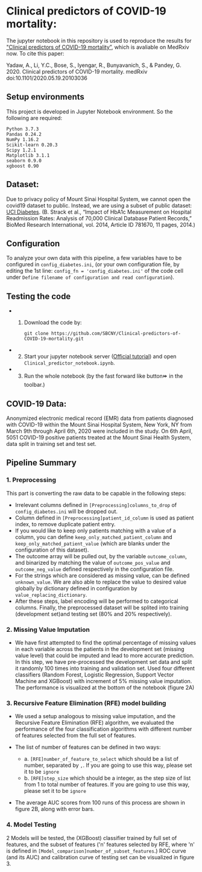 # Clinical predictors of COVID-19 mortality:

The jupyter notebook in this repository is used to reproduce the results for ["Clinical predictors of COVID-19 mortality”](https://www.medrxiv.org/content/10.1101/2020.05.19.20103036v1), which is avaliable on MedRxiv now. To cite this paper:

Yadaw, A., Li, Y.C., Bose, S., Iyengar, R., Bunyavanich, S., & Pandey, G. 2020. Clinical predictors of COVID-19 mortality. medRxiv doi:10.1101/2020.05.19.20103036
	
    
## Setup environments
This project is developed in Jupyter Notebook environment. So the following are required:

	Python 3.7.3
	Pandas 0.24.2
	NumPy 1.16.2
	Scikit-learn 0.20.3
	Scipy 1.2.1
	Matplotlib 3.1.1
	seaborn 0.9.0
	xgboost 0.90
          
	  
## Dataset:
Due to privacy policy of Mount Sinai Hospital System, we cannot open the covid19 dataset to public. Instead, we are using a subset of public dataset: [UCI Diabetes](https://archive.ics.uci.edu/ml/datasets/diabetes+130-us+hospitals+for+years+1999-2008). (B. Strack et al., “Impact of HbA1c Measurement on Hospital Readmission Rates: Analysis of 70,000 Clinical Database Patient Records,” BioMed Research International, vol. 2014, Article ID 781670, 11 pages, 2014.)

## Configuration

To analyze your own data with this pipeline, a few variables have to be configured in `config_diabetes.ini`, (or your own configuration file, by editing the 1st line: `config_fn = 'config_diabetes.ini'` of the code cell under `Define filename of configuration and read configuration`). 

## Testing the code
* 1. Download the code by:
		
		`git clone https://github.com/SBCNY/Clinical-predictors-of-COVID-19-mortality.git`

* 2. Start your jupyter notebook server ([Official tutorial](https://jupyter-notebook.readthedocs.io/en/stable/notebook.html#starting-the-notebook-server)) and open `Clinical_predictor_notebook.ipynb`.


* 3. Run the whole notebook (by the fast forward like button⏩  in the toolbar.)

## COVID-19 Data: 

Anonymized electronic medical record (EMR) data from patients diagnosed with COVID-19 within the Mount Sinai Hospital System, New York, NY from March 9th through April 6th, 2020 were included in the study. On 6th April, 5051 COVID-19 positive patients treated at the Mount Sinai Health System, data split in training set and test set.

## Pipeline Summary
### 1. Preprocessing
This part is converting the raw data to be capable in the following steps:
* Irrelevant columns defined in `[Preprocessing]columns_to_drop` of `config_diabetes.ini` will be dropped out. 
* Column defined in `[Preprocessing]patient_id_column` is used as patient index, to remove duplicate patient entry. 
* If you would like to keep only patients matching with a value of a column, you can define `keep_only_matched_patient_column` and `keep_only_matched_patient_value` (which are blanks under the configuration of this dataset). 
* The outcome array will be pulled out, by the variable `outcome_column`, and binarized by matching the value of `outcome_pos_value` and `outcome_neg_value`  defined respectively in the configuration file. 
* For the strings which are considered as missing value, can be defined `unknown_value`. We are also able to replace the value to desired value globally by dictionary defined in configuration by `value_replacing_dictionary`.
 * After these steps, label encoding will be performed to categorical columns. Finally, the preprocessed dataset will be splited into training (development set)and testing set (80% and 20% respectively). 

### 2. Missing Value Imputation

* We have first attempted to find the optimal percentage of missing values in each variable across the patients in the development set (missing value level) that could be imputed and lead to more accurate prediction. In this step, we have pre-processed the development set data and split it randomly 100 times into training and validation set. Used four different classifiers (Random Forest, Logistic Regression, Support Vector Machine and XGBoost) with increment of 5% missing value imputation. The performance is visualized at the bottom of the notebook (figure 2A)
 
### 3. Recursive Feature Elimination (RFE) model building 

* We used a setup analogous to missing value imputation, and the Recursive Feature Elimination (RFE) algorithm, we evaluated the performance of the four classification algorithms with different number of features selected from the full set of features. 

* The list of number of features can be defined in two ways: 
  * a. `[RFE]number_of_feature_to_select` which should be a list of number, separated by `,`. If you are going to use this way, please set it to be `ignore`
  * b. `[RFE]step_size` which should be a integer, as the step size of list from 1 to total number of features. If you are going to use this way, please set it to be `ignore`

* The average AUC scores from 100 runs of this process are shown in figure 2B, along with error bars. 
 
### 4. Model Testing
2 Models will be tested, the (XGBoost) classifier trained by full set of features, and the subset of features ('n' features selected by RFE, where 'n' is defined in `[Model_comparison]number_of_subset_features`.) ROC curve (and its AUC) and calibration curve of testing set can be visualized in figure 3.
    
